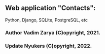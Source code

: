 ## Web application "Contacts":
Python, Django, SQLite, PostgreSQL, etc
### Author Vadim Zarya (C)opyright, 2021.
### Update Nyukers (C)opyright, 2022.
